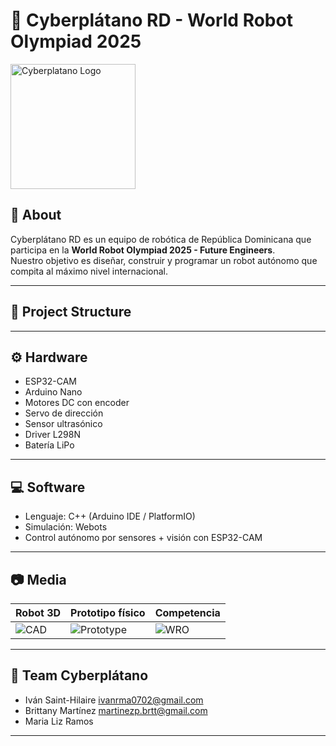# 🤖 Cyberplátano RD - World Robot Olympiad 2025

<img src="assets/logo.png" alt="Cyberplatano Logo" width="200">

## 📌 About
Cyberplátano RD es un equipo de robótica de República Dominicana que participa en la **World Robot Olympiad 2025 - Future Engineers**.  
Nuestro objetivo es diseñar, construir y programar un robot autónomo que compita al máximo nivel internacional.

---

## 🚀 Project Structure

---

## ⚙️ Hardware
- ESP32-CAM  
- Arduino Nano  
- Motores DC con encoder  
- Servo de dirección  
- Sensor ultrasónico  
- Driver L298N  
- Batería LiPo  

---

## 💻 Software
- Lenguaje: C++ (Arduino IDE / PlatformIO)  
- Simulación: Webots  
- Control autónomo por sensores + visión con ESP32-CAM  

---

## 📷 Media
| Robot 3D | Prototipo físico | Competencia |
|----------|-----------------|-------------|
| ![CAD](media/cad.png) | ![Prototype](media/prototype.jpg) | ![WRO](media/competition.jpg) |

---

## 👥 Team Cyberplátano
- Iván Saint-Hilaire ivanrma0702@gmail.com
- Brittany Martínez martinezp.brtt@gmail.com 
- Maria Liz Ramos

---


